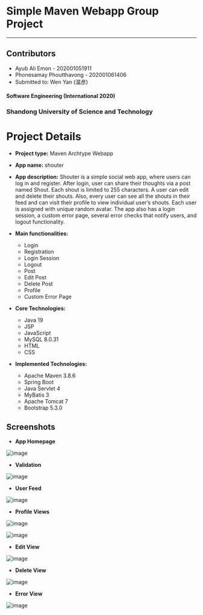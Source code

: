 # Simple Maven Webapp Group Project

---

## Contributors
- Ayub Ali Emon - 202001051911
- Phonesamay Phoutthavong - 202001061406
- Submitted to: Wen Yan (温彦)

#### Software Engineering (International 2020)

### Shandong University of Science and Technology

# Project Details

- **Project type:** Maven Archtype Webapp


- **App name:** shouter


- **App description:** Shouter is a simple social web app, where users can log in and register. After login, user can share their thoughts via a post named Shout. Each shout is limited to 255 characters. A user can edit and delete their shouts. Also, every user can see all the shouts in their feed and can visit their profile to view individual user’s shouts. Each user is assigned with unique random avatar. The app also has a login session, a custom error page, several error checks that notify users, and logout functionality.


- **Main functionalities:**
  - Login
  - Registration
  - Login Session
  - Logout
  - Post
  - Edit Post
  - Delete Post
  - Profile
  - Custom Error Page


- **Core Technologies:**
    - Java 19
    - JSP
    - JavaScript
    - MySQL 8.0.31
    - HTML
    - CSS


- **Implemented Technologies:**
    - Apache Maven 3.8.6
    - Spring Boot
    - Java Servlet 4
    - MyBatis 3
    - Apache Tomcat 7
    - Bootstrap 5.3.0
 
## Screenshots

- **App Homepage**

![image](https://github.com/alfa-echo-niner-ait/shouter/assets/78315132/cd6eb649-a757-40b6-ae7a-efa7c04f9315)

- **Validation**

![image](https://github.com/alfa-echo-niner-ait/shouter/assets/78315132/4d5c08df-96cb-4bfb-88dc-681e0499c45d)

- **User Feed**

![image](https://github.com/alfa-echo-niner-ait/shouter/assets/78315132/49410e6c-b8d6-4f38-9419-ba72302fdab6)

- **Profile Views**

![image](https://github.com/alfa-echo-niner-ait/shouter/assets/78315132/7063a546-9424-42a8-b5a7-55e15b159a54)

![image](https://github.com/alfa-echo-niner-ait/shouter/assets/78315132/d6bf9f66-96d8-41c4-82f6-cd77bac8b081)

- **Edit View**

![image](https://github.com/alfa-echo-niner-ait/shouter/assets/78315132/deda074a-5e60-4d73-b880-1c1a613d510a)

- **Delete View**

![image](https://github.com/alfa-echo-niner-ait/shouter/assets/78315132/d68b628a-a9e6-4f84-ac5d-35ff238bf2cc)

- **Error View**

![image](https://github.com/alfa-echo-niner-ait/shouter/assets/78315132/316e7982-c6bf-451a-96be-445be70abd52)










